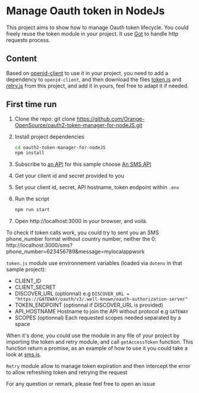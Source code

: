 # Manage Oauth token in NodeJs
This project aims to show how to manage Oauth token lifecycle. You could freely reuse the token module in your project. It use [Got](https://www.npmjs.com/package/got) to handle http requests process.

## Content
Based on [openid-client](https://github.com/panva/node-openid-client) to use it in your project, you need to add a dependency to `openid-client`, and then download the files [token.js](common/token.js) and [retry.js](common/retry.js) from this project, and add it in yours, feel free to adapt it if needed.

## First time run
1. Clone the repo: git clone https://github.com/Orange-OpenSource/oauth2-token-manager-for-nodeJS.git

2. Install project dependencies

    ```bash
    cd oauth2-token-manager-for-nodeJS
    npm install
    ```

3. Subscribe to [an API](https://developer.orange.com/products/) for this sample choose [An SMS API](https://developer.orange.com/?s=sms&c=&type=api)

4. Get your client id and secret provided to you

5. Set your client id, secret, API hostname, token endpoint within `.env`

6. Run the script

    ```bash
    npm run start
    ```
7. Open http://localhost:3000 in your browser, and voilà.

To check if token calls work, you could try to sent you an SMS phone_number format without country number, neither the 0: http://localhost:3000/sms?phone_number=623456789&message=mylocalappwork

`token.js` module use environnement variables (loaded via `dotenv` in that sample project): 
* CLIENT_ID
* CLIENT_SECRET
* DISCOVER_URL (optionnal) e.g `DISCOVER_URL = "https://GATEWAY/oauth/v3/.well-known/oauth-authorization-server"`
* TOKEN_ENDPOINT (optionnal if DISCOVER_URL is provided)
* API_HOSTNAME Hostname to join the API without protocol e.g `GATEWAY`
* SCOPES (optionnal) Each requested scopes needed separated by a space

When it's done, you could use the module in any file of your project by importing the token and retry module, and call `getAccessToken` function. This function return a promise, as an example of how to use it you could take a look at [sms.js](./routes/sms.js).

`Retry` module allow to manage token expiration and then intercept the error to allow refreshing token and retrying the request

For any question or remark, please feel free to open an issue
